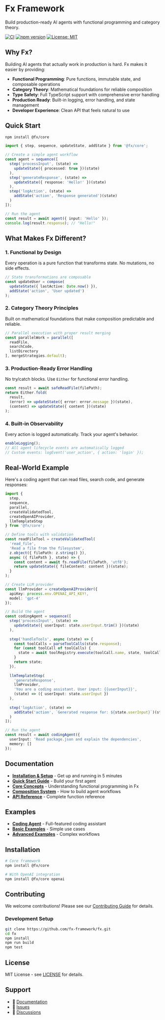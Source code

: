 # Fx Framework

Build production-ready AI agents with functional programming and category theory.

[![CI](https://github.com/fx-framework/fx/workflows/CI/badge.svg)](https://github.com/fx-framework/fx/actions)
[![npm version](https://badge.fury.io/js/%40fx%2Fcore.svg)](https://badge.fury.io/js/%40fx%2Fcore)
[![License: MIT](https://img.shields.io/badge/License-MIT-yellow.svg)](https://opensource.org/licenses/MIT)

## Why Fx?

Building AI agents that actually work in production is hard. Fx makes it easier by providing:

- **Functional Programming**: Pure functions, immutable state, and composable operations
- **Category Theory**: Mathematical foundations for reliable composition
- **Type Safety**: Full TypeScript support with comprehensive error handling
- **Production Ready**: Built-in logging, error handling, and state management
- **Developer Experience**: Clean API that feels natural to use

## Quick Start

```bash
npm install @fx/core
```

```typescript
import { step, sequence, updateState, addState } from '@fx/core';

// Create a simple agent workflow
const agent = sequence([
  step('processInput', (state) => 
    updateState({ processed: true })(state)
  ),
  step('generateResponse', (state) => 
    updateState({ response: 'Hello!' })(state)
  ),
  step('logAction', (state) => 
    addState('action', 'Response generated')(state)
  )
]);

// Run the agent
const result = await agent({ input: 'Hello' });
console.log(result.response); // "Hello!"
```

## What Makes Fx Different?

### 1. **Functional by Design**
Every operation is a pure function that transforms state. No mutations, no side effects.

```typescript
// State transformations are composable
const updateUser = compose(
  updateState({ lastActive: Date.now() }),
  addState('action', 'User updated')
);
```

### 2. **Category Theory Principles**
Built on mathematical foundations that make composition predictable and reliable.

```typescript
// Parallel execution with proper result merging
const parallelWork = parallel([
  readFile,
  searchCode,
  listDirectory
], mergeStrategies.default);
```

### 3. **Production-Ready Error Handling**
No try/catch blocks. Use `Either` for functional error handling.

```typescript
const result = await safeReadFile(filePath);
return Either.fold(
  result,
  (error) => updateState({ error: error.message })(state),
  (content) => updateState({ content })(state)
);
```

### 4. **Built-in Observability**
Every action is logged automatically. Track your agent's behavior.

```typescript
enableLogging();
// All agent lifecycle events are automatically logged
// Custom events: logEvent('user_action', { action: 'login' });
```

## Real-World Example

Here's a coding agent that can read files, search code, and generate responses:

```typescript
import { 
  step, 
  sequence, 
  parallel, 
  createValidatedTool,
  createOpenAIProvider,
  llmTemplateStep 
} from '@fx/core';

// Define tools with validation
const readFileTool = createValidatedTool(
  'read_file',
  'Read a file from the filesystem',
  z.object({ filePath: z.string() }),
  async ({ filePath }, state) => {
    const content = await fs.readFile(filePath, 'utf8');
    return updateState({ fileContent: content })(state);
  }
);

// Create LLM provider
const llmProvider = createOpenAIProvider({
  apiKey: process.env.OPENAI_API_KEY!,
  model: 'gpt-4'
});

// Build the agent
const codingAgent = sequence([
  step('processInput', (state) => 
    updateState({ userInput: state.userInput.trim() })(state)
  ),
  
  step('handleTools', async (state) => {
    const toolCalls = parseToolCalls(state.response);
    for (const toolCall of toolCalls) {
      state = await toolRegistry.execute(toolCall.name, state, toolCall.input);
    }
    return state;
  }),
  
  llmTemplateStep(
    'generateResponse',
    llmProvider,
    'You are a coding assistant. User input: {{userInput}}',
    (state) => ({ userInput: state.userInput })
  ),
  
  step('logAction', (state) => 
    addState('action', `Generated response for: ${state.userInput}`)(state)
  )
]);

// Run the agent
const result = await codingAgent({ 
  userInput: 'Read package.json and explain the dependencies',
  memory: [] 
});
```

## Documentation

- **[Installation & Setup](./docs/getting-started/installation.md)** - Get up and running in 5 minutes
- **[Quick Start Guide](./docs/getting-started/quick-start.md)** - Build your first agent
- **[Core Concepts](./docs/getting-started/concepts.md)** - Understanding functional programming in Fx
- **[Composition System](./docs/api/composition.md)** - How to build agent workflows
- **[API Reference](./docs/api/core.md)** - Complete function reference

## Examples

- **[Coding Agent](./examples/coding-agent/)** - Full-featured coding assistant
- **[Basic Examples](./examples/basic/)** - Simple use cases
- **[Advanced Examples](./examples/advanced/)** - Complex workflows

## Installation

```bash
# Core framework
npm install @fx/core

# With OpenAI integration
npm install @fx/core openai
```

## Contributing

We welcome contributions! Please see our [Contributing Guide](./CONTRIBUTING.md) for details.

### Development Setup

```bash
git clone https://github.com/fx-framework/fx.git
cd fx
npm install
npm run build
npm test
```

## License

MIT License - see [LICENSE](./LICENSE) for details.

## Support

- 📖 [Documentation](./docs/)
- 🐛 [Issues](https://github.com/fx-framework/fx/issues)
- 💬 [Discussions](https://github.com/fx-framework/fx/discussions)